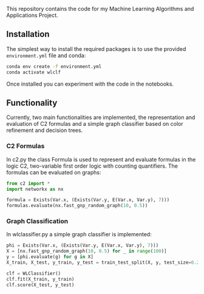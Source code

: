 This repository contains the code for my Machine Learning Algorithms and Applications Project.

## Installation

The simplest way to install the required packages is to use the provided `environment.yml` file and conda:

```bash
conda env create -f environment.yml
conda activate wlclf
```

Once installed you can experiment with the code in the notebooks.

## Functionality

Currently, two main functionalities are implemented, the representation and evaluation of C2 formulas and a simple graph classifier based on color refinement and decision trees.

### C2 Formulas

In c2.py the class Formula is used to represent and evaluate formulas in the logic C2, two-variable first order logic with counting quantifiers. The formulas can be evaluated on graphs:

```python
from c2 import *
import networkx as nx

formula = Exists(Var.x, (Exists(Var.y, E(Var.x, Var.y), 7)))
formulas.evaluate(nx.fast_gnp_random_graph(10, 0.5))
```
### Graph Classification

In wlclassifier.py a simple graph classifier is implemented:
```python
phi = Exists(Var.x, (Exists(Var.y, E(Var.x, Var.y), 7)))
X = [nx.fast_gnp_random_graph(10, 0.5) for _ in range(100)]
y = [phi.evaluate(g) for g in X]
X_train, X_test, y_train, y_test = train_test_split(X, y, test_size=0.2)

clf = WLClassifier()
clf.fit(X_train, y_train)
clf.score(X_test, y_test)
```

